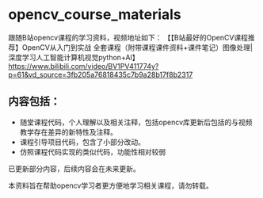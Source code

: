 # opencv_course_materials

  跟随B站opencv课程的学习资料，视频地址如下：
【【B站最好的OpenCV课程推荐】OpenCV从入门到实战 全套课程（附带课程课件资料+课件笔记）图像处理|深度学习人工智能计算机视觉python+AI】https://www.bilibili.com/video/BV1PV411774y?p=61&vd_source=3fb205a76818435c7b9a28b17f8b2317

## 内容包括：
* 随堂课程代码，个人理解以及相关注释，包括opencv库更新后包括的与视频教学存在差异的新特性及注释。
* 课程引导项目代码，包含了小部分改动。
* 仿照课程代码实现的类似代码，功能性相对较弱

已更新部分内容，后续内容会在未来更新。

本资料旨在帮助opencv学习者更方便地学习相关课程，请勿转载。
